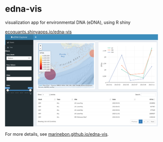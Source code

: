 # edna-vis

visualization app for environmental DNA (eDNA), using R shiny

[ecoquants.shinyapps.io/edna-vis![edna-vis](docs/img/screen.png)](https://ecoquants.shinyapps.io/edna-vis/)

For more details, see [marinebon.github.io/edna-vis](https://marinebon.github.io/edna-vis).
